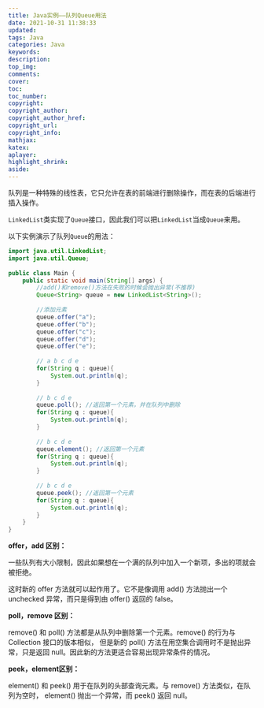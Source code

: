 ```yaml
---
title: Java实例——队列Queue用法
date: 2021-10-31 11:38:33
updated:
tags: Java
categories: Java
keywords: 
description:
top_img:
comments:
cover:
toc:
toc_number:
copyright:
copyright_author:
copyright_author_href:
copyright_url:
copyright_info:
mathjax:
katex:
aplayer:
highlight_shrink:
aside:
---
```


队列是一种特殊的线性表，它只允许在表的前端进行删除操作，而在表的后端进行插入操作。

``LinkedList``类实现了``Queue``接口，因此我们可以把``LinkedList``当成``Queue``来用。

以下实例演示了队列`Queue`的用法：

```java
import java.util.LinkedList;
import java.util.Queue;
 
public class Main {
    public static void main(String[] args) {
        //add()和remove()方法在失败的时候会抛出异常(不推荐)
        Queue<String> queue = new LinkedList<String>();
        
        //添加元素
        queue.offer("a");
        queue.offer("b");
        queue.offer("c");
        queue.offer("d");
        queue.offer("e");
        
        // a b c d e
        for(String q : queue){
            System.out.println(q);
        }
        
        // b c d e
        queue.poll(); //返回第一个元素，并在队列中删除
        for(String q : queue){
            System.out.println(q);
        }
        
        // b c d e
        queue.element(); //返回第一个元素 
        for(String q : queue){
            System.out.println(q);
        }
        
        // b c d e
        queue.peek(); //返回第一个元素 
        for(String q : queue){
            System.out.println(q);
        }
    }
}
```

**offer，add 区别：**

一些队列有大小限制，因此如果想在一个满的队列中加入一个新项，多出的项就会被拒绝。

这时新的 offer 方法就可以起作用了。它不是像调用 add() 方法抛出一个 unchecked 异常，而只是得到由 offer() 返回的 false。

**poll，remove 区别：**

remove() 和 poll() 方法都是从队列中删除第一个元素。remove() 的行为与 Collection 接口的版本相似， 但是新的 poll() 方法在用空集合调用时不是抛出异常，只是返回 null。因此新的方法更适合容易出现异常条件的情况。

**peek，element区别：**

element() 和 peek() 用于在队列的头部查询元素。与 remove() 方法类似，在队列为空时， element() 抛出一个异常，而 peek() 返回 null。